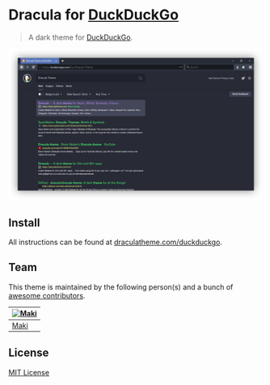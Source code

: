 # Dracula for [DuckDuckGo](https://duckduckgo.com)

> A dark theme for [DuckDuckGo](https://duckduckgo.com).

![Screenshot](./screenshot.png)

## Install

All instructions can be found at [draculatheme.com/duckduckgo](https://draculatheme.com/duckduckgo).

## Team

This theme is maintained by the following person(s) and a bunch of [awesome contributors](https://github.com/dracula/duckduckgo/graphs/contributors).

[![Maki](https://avatars0.githubusercontent.com/u/8362329?v=3&s=70)](https://github.com/makixx) |
--- |
[Maki](https://github.com/makixx) |

## License

[MIT License](./LICENSE)
